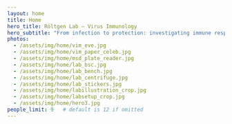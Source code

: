```yaml
---
layout: home
title: Home
hero_title: Röltgen Lab — Virus Immunology
hero_subtitle: "From infection to protection: investigating immune responses to viruses and vaccines"
photos:
  - /assets/img/home/vim_eve.jpg
  - /assets/img/home/vim_paper_celeb.jpg
  - /assets/img/home/msd_plate_reader.jpg
  - /assets/img/home/lab_bsc.jpg
  - /assets/img/home/lab_bench.jpg
  - /assets/img/home/lab_centrifuge.jpg
  - /assets/img/home/lab_stickers.jpg
  - /assets/img/home/labillustration_crop.jpg
  - /assets/img/home/labsetup_crop.jpg
  - /assets/img/home/hero3.jpg
people_limit: 9   # default is 12 if omitted
---
```

